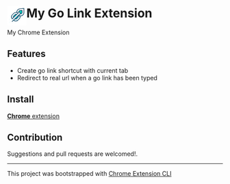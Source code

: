 # <img src="public/icons/icon.png" width="45" align="left"> My Go Link Extension

My Chrome Extension

## Features

- Create go link shortcut with current tab 
- Redirect to real url when a go link has been typed

## Install

[**Chrome** extension]() <!-- TODO: Add chrome extension link inside parenthesis -->

## Contribution

Suggestions and pull requests are welcomed!.

---

This project was bootstrapped with [Chrome Extension CLI](https://github.com/dutiyesh/chrome-extension-cli)

